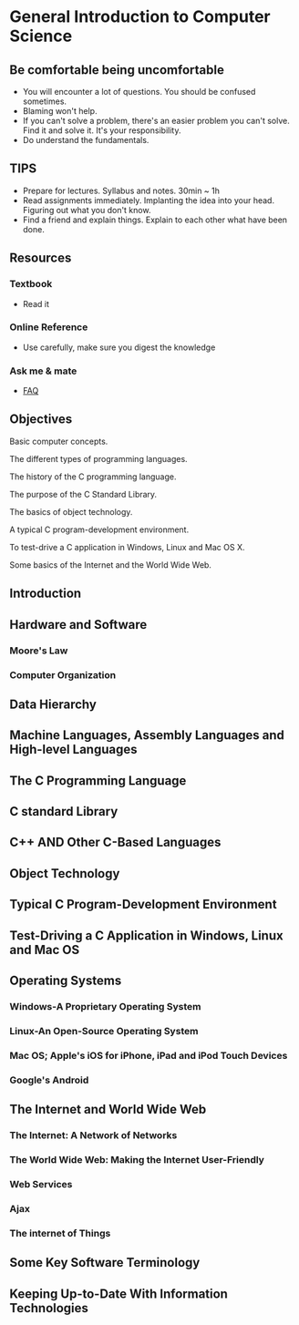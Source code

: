 # General Introduction to Computer Science  

## Be comfortable being uncomfortable

- You will encounter a lot of questions. You should be confused sometimes.
- Blaming won't help.
- If you can't solve a problem, there's an easier problem you can't solve. Find it and solve it. It's your responsibility.
- Do understand the fundamentals.

## TIPS

- Prepare for lectures. Syllabus and notes. 30min ~ 1h
- Read assignments immediately. Implanting the idea into your head. Figuring out what you don't know.
- Find a friend and explain things. Explain to each other what have been done.

## Resources

### Textbook

- Read it

### Online Reference

- Use carefully, make sure you digest the knowledge

### Ask me & mate

- [FAQ](../FAQ/FAQ.md)

## Objectives

Basic computer concepts. 

The different types of programming languages. 

The history of the C programming language. 

The purpose of the C Standard Library. 

The basics of object technology. 

A typical C program-development environment. 

To test-drive a C application in Windows, Linux and Mac OS X. 

Some basics of the Internet and the World Wide Web.

## Introduction



## Hardware and Software

### Moore's Law



### Computer Organization



## Data Hierarchy



## Machine Languages, Assembly Languages and High-level Languages



## The C Programming Language



## C standard Library



## C++ AND Other C-Based Languages



## Object Technology



## Typical C Program-Development Environment



## Test-Driving a C Application in Windows, Linux and Mac OS



## Operating Systems

### Windows-A Proprietary Operating System



### Linux-An Open-Source Operating System



### Mac OS; Apple's iOS for iPhone, iPad and iPod Touch Devices



### Google's Android



## The Internet and World Wide Web

### The Internet: A Network of Networks



### The World Wide Web: Making the Internet User-Friendly



### Web Services



### Ajax



### The internet of Things



## Some Key Software Terminology



## Keeping Up-to-Date With Information Technologies







